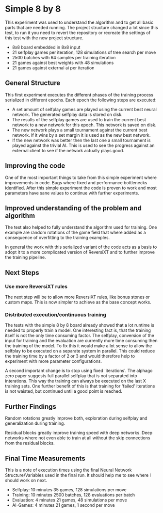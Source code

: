 # Simple 8 by 8

This experiment was used to understand the algorithm and to get all basic parts that are needed running.
The project structure changed a lot since this test, to run it you need to revert the repository
or recreate the settings of this test with the new project structure.

- 8x8 board embedded in 8x8 input
- 21 selfplay games per iteration, 128 simulations of tree search per move
- 2500 batches with 64 samples per training iteration
- 21 games against best weights with 48 simulations
- 21 games against external ai per iteration

## General Structure

This first experiment executes the different phases of the training process serialized in different epochs.
Each epoch the following steps are executed:
- A set amount of selfplay games are played using the current best neural network.
  The generated selfplay data is stored on disk.
- The results of the selfplay games are used to train the current best network to a new network for
  this epoch. This network is saved on disk.
- The new network plays a small tournament against the current best network. If it wins by a set margin
  it is used as the new best network.
- If the new network was better then the last one a small tournament is played against the trivial AI.
  This is used to see the progress against an external client to see if the network actually plays good.

## Improving the code

One of the most important things to take from this simple experiment where improvements in code.
Bugs where fixed and performance bottlenecks identified.
After this simple experiment the code is proven to work and most parameters have sane values to
continue with further experiments.

## Improved understanding of the problem and algorithm

The test also helped to fully understand the algorithm used for training.
One example are random rotations of the game field that where added as a consequence of
overfitting to the training examples.

In general the work with this serialized variant of the code acts as a basis to
adopt it to a more complicated version of ReversiXT and to further improve the training pipeline.

## Next Steps

### Use more ReversiXT rules

The next step will be to allow more ReversiXT rules, like bonus stones or custom maps.
This is now simpler to achieve as the base concept works.

### Distributed execution/continuous training

The tests with the simple 8 by 8 board already showed that a lot runtime is needed to properly train a model.
One interesting fact is, that the training itself is not the only time consuming factor.
The selfplay, conversion of the input for training and the evaluation are currently more time consuming
then the training of the model. To fix this it would make a lot sense to allow the selfplay to be executed
on a separate system in parallel. This could reduce the training time by a factor of 2 or 3 and would therefore
help to experiment with more parameter configurations.

A second important change is to stop using fixed 'iterations'. The alphago zero paper suggests full parallel selfplay
that is not separated into interations. This way the training can always be executed on the last X training sets.
One further benefit of this is that training for 'failed' iterations is not waisted, but continued until a
good point is reached.

## Further Findings

Random rotations greatly improve both, exploration during selfplay and generalization during training.

Residual blocks greatly improve training speed with deep networks. Deep networks where not even able to
train at all without the skip connections from the residual blocks.

## Final Time Measurements

This is a note of execution times using the final Neural Network Structure/Variables used in the final run.
It should help me to see where I should work on next.

- Selfplay:     10 minutes          35 games, 128 simulations per move
- Training:     10 minutes          2500 batches, 128 evaluations per batch
- Evaluation:   4  minutes          21 games, 48 simulations per move
- AI-Games:     4  minutes          21 games, 1 second per move
